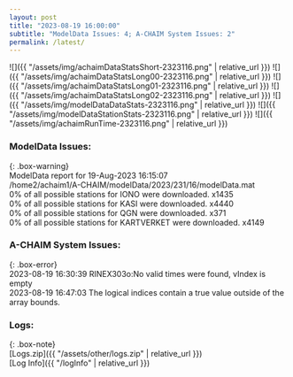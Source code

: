 ```yaml
---
layout: post
title: "2023-08-19 16:00:00"
subtitle: "ModelData Issues: 4; A-CHAIM System Issues: 2"
permalink: /latest/
---
```


![]({{ "/assets/img/achaimDataStatsShort-2323116.png" | relative_url }})
![]({{ "/assets/img/achaimDataStatsLong00-2323116.png" | relative_url }})
![]({{ "/assets/img/achaimDataStatsLong01-2323116.png" | relative_url }})
![]({{ "/assets/img/achaimDataStatsLong02-2323116.png" | relative_url }})
![]({{ "/assets/img/modelDataDataStats-2323116.png" | relative_url }})
![]({{ "/assets/img/modelDataStationStats-2323116.png" | relative_url }})
![]({{ "/assets/img/achaimRunTime-2323116.png" | relative_url }})


### ModelData Issues:  
  
{: .box-warning}  
 ModelData report for 19-Aug-2023 16:15:07   
 /home2/achaim1/A-CHAIM/modelData/2023/231/16/modelData.mat   
 0% of all possible stations for IONO were downloaded. x1435   
 0% of all possible stations for KASI were downloaded. x4440   
 0% of all possible stations for QGN were downloaded. x371   
 0% of all possible stations for KARTVERKET were downloaded. x4149   
  
### A-CHAIM System Issues:  
  
{: .box-error}  
2023-08-19 16:30:39 RINEX303o:No valid times were found, vIndex is empty  
2023-08-19 16:47:03 The logical indices contain a true value outside of the array bounds.  

### Logs:  
  
{: .box-note}  
[Logs.zip]({{ "/assets/other/logs.zip" | relative_url }})  
[Log Info]({{ "/logInfo" | relative_url }})  
